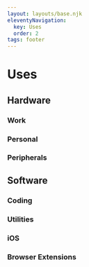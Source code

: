 ```yaml
---
layout: layouts/base.njk
eleventyNavigation:
  key: Uses
  order: 2
tags: footer
---
```

# Uses

## Hardware

### Work

### Personal

### Peripherals

## Software

### Coding

### Utilities

### iOS

### Browser Extensions
